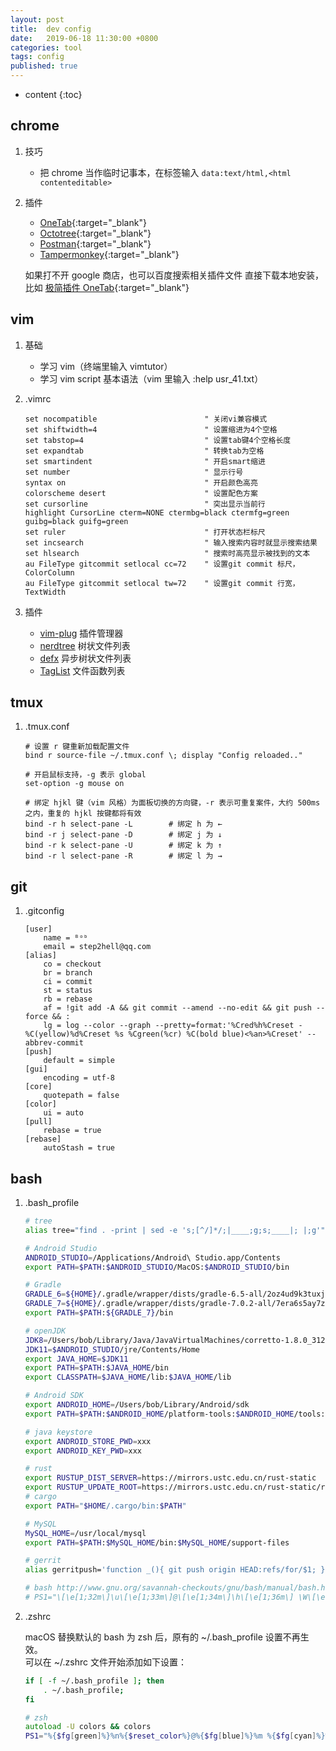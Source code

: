 ```yaml
---
layout: post
title:  dev config
date:   2019-06-18 11:30:00 +0800
categories: tool
tags: config
published: true
---
```


* content
{:toc}

## chrome

1. 技巧

    * 把 chrome 当作临时记事本，在标签输入 `data:text/html,<html contenteditable>`

2. 插件

    * [OneTab](https://chrome.google.com/webstore/detail/onetab/chphlpgkkbolifaimnlloiipkdnihall){:target="_blank"}
    * [Octotree](https://chrome.google.com/webstore/detail/octotree/bkhaagjahfmjljalopjnoealnfndnagc/related){:target="_blank"}
    * [Postman](https://chrome.google.com/webstore/detail/postman/fhbjgbiflinjbdggehcddcbncdddomop){:target="_blank"}
    * [Tampermonkey](https://chrome.google.com/webstore/detail/tampermonkey/dhdgffkkebhmkfjojejmpbldmpobfkfo?utm_campaign=en){:target="_blank"}

    如果打不开 google 商店，也可以百度搜索相关插件文件 直接下载本地安装，比如 [极简插件 OneTab](https://chrome.zzzmh.cn/info?token=chphlpgkkbolifaimnlloiipkdnihall){:target="_blank"}

## vim

1. 基础

    * 学习 vim（终端里输入 vimtutor）
    * 学习 vim script 基本语法（vim 里输入 :help usr_41.txt）

2. .vimrc

    ```vim
    set nocompatible                        " 关闭vi兼容模式
    set shiftwidth=4                        " 设置缩进为4个空格
    set tabstop=4                           " 设置tab键4个空格长度
    set expandtab                           " 转换tab为空格
    set smartindent                         " 开启smart缩进
    set number                              " 显示行号
    syntax on                               " 开启颜色高亮
    colorscheme desert                      " 设置配色方案
    set cursorline                          " 突出显示当前行
    highlight CursorLine cterm=NONE ctermbg=black ctermfg=green guibg=black guifg=green
    set ruler                               " 打开状态栏标尺
    set incsearch                           " 输入搜索内容时就显示搜索结果
    set hlsearch                            " 搜索时高亮显示被找到的文本
    au FileType gitcommit setlocal cc=72    " 设置git commit 标尺，ColorColumn
    au FileType gitcommit setlocal tw=72    " 设置git commit 行宽，TextWidth
    ```

3. 插件

    * [vim-plug](https://github.com/junegunn/vim-plug) 插件管理器
    * [nerdtree](https://github.com/scrooloose/nerdtree) 树状文件列表
    * [defx](https://github.com/Shougo/defx.nvim) 异步树状文件列表
    * [TagList](https://www.vim.org/scripts/script.php?script_id=273) 文件函数列表

## tmux

1. .tmux.conf

    ```tmux
    # 设置 r 键重新加载配置文件
    bind r source-file ~/.tmux.conf \; display "Config reloaded.."

    # 开启鼠标支持，-g 表示 global
    set-option -g mouse on

    # 绑定 hjkl 键（vim 风格）为面板切换的方向键，-r 表示可重复案件，大约 500ms 之内，重复的 hjkl 按键都将有效
    bind -r h select-pane -L        # 绑定 h 为 ←
    bind -r j select-pane -D        # 绑定 j 为 ↓
    bind -r k select-pane -U        # 绑定 k 为 ↑
    bind -r l select-pane -R        # 绑定 l 为 →
    ```

## git

1. .gitconfig

    ```git
    [user]
        name = ᴮᵒᵇ
        email = step2hell@qq.com
    [alias]
        co = checkout
        br = branch
        ci = commit
        st = status
        rb = rebase
        af = !git add -A && git commit --amend --no-edit && git push --force && :
        lg = log --color --graph --pretty=format:'%Cred%h%Creset -%C(yellow)%d%Creset %s %Cgreen(%cr) %C(bold blue)<%an>%Creset' --abbrev-commit
    [push]
        default = simple
    [gui]
        encoding = utf-8
    [core]
        quotepath = false
    [color]
        ui = auto
    [pull]
	    rebase = true
    [rebase]
        autoStash = true
    ```

## bash

1. .bash_profile

    ```bash
    # tree
    alias tree="find . -print | sed -e 's;[^/]*/;|____;g;s;____|; |;g'"

    # Android Studio
    ANDROID_STUDIO=/Applications/Android\ Studio.app/Contents
    export PATH=$PATH:$ANDROID_STUDIO/MacOS:$ANDROID_STUDIO/bin

    # Gradle
    GRADLE_6=${HOME}/.gradle/wrapper/dists/gradle-6.5-all/2oz4ud9k3tuxjg84bbf55q0tn/gradle-6.5
    GRADLE_7=${HOME}/.gradle/wrapper/dists/gradle-7.0.2-all/7era6s5ay7zsbhuvl0oc9g94s/gradle-7.0.2
    export PATH=$PATH:${GRADLE_7}/bin

    # openJDK
    JDK8=/Users/bob/Library/Java/JavaVirtualMachines/corretto-1.8.0_312/Contents/Home
    JDK11=$ANDROID_STUDIO/jre/Contents/Home
    export JAVA_HOME=$JDK11
    export PATH=$PATH:$JAVA_HOME/bin
    export CLASSPATH=$JAVA_HOME/lib:$JAVA_HOME/lib

    # Android SDK
    export ANDROID_HOME=/Users/bob/Library/Android/sdk
    export PATH=$PATH:$ANDROID_HOME/platform-tools:$ANDROID_HOME/tools:$ANDROID_HOME/tools/bin

    # java keystore
    export ANDROID_STORE_PWD=xxx
    export ANDROID_KEY_PWD=xxx

    # rust
    export RUSTUP_DIST_SERVER=https://mirrors.ustc.edu.cn/rust-static
    export RUSTUP_UPDATE_ROOT=https://mirrors.ustc.edu.cn/rust-static/rustup
    # cargo
    export PATH="$HOME/.cargo/bin:$PATH"

    # MySQL
    MySQL_HOME=/usr/local/mysql
    export PATH=$PATH:$MySQL_HOME/bin:$MySQL_HOME/support-files

    # gerrit
    alias gerritpush='function _(){ git push origin HEAD:refs/for/$1; };_'

    # bash http://www.gnu.org/savannah-checkouts/gnu/bash/manual/bash.html
    # PS1="\[\e[1;32m\]\u\[\e[1;33m\]@\[\e[1;34m\]\h\[\e[1;36m\] \W\[\e[0m\]\$ "
    ```

2. .zshrc
    
    macOS 替换默认的 bash 为 zsh 后，原有的 ~/.bash_profile 设置不再生效。<br>
    可以在 ~/.zshrc 文件开始添加如下设置：

    ```zsh
    if [ -f ~/.bash_profile ]; then 
        . ~/.bash_profile;
    fi

    # zsh
    autoload -U colors && colors
    PS1="%{$fg[green]%}%n%{$reset_color%}@%{$fg[blue]%}%m %{$fg[cyan]%}%~ %{$reset_color%}%% "
    ```

<!-- https://www.cnblogs.com/lazyfang/p/7643621.html -->
<!-- https://blog.csdn.net/gausszhch/article/details/5628009 -->
<!-- https://forum.ubuntu.com.cn/viewtopic.php?t=466064#p3115352 -->
<!-- https://www.jianshu.com/p/2a699726dfad -->
<!-- https://stackoverflow.com/questions/7131670/make-a-bash-alias-that-takes-a-parameter -->
<!-- https://stackoverflow.com/a/25915221 -->

